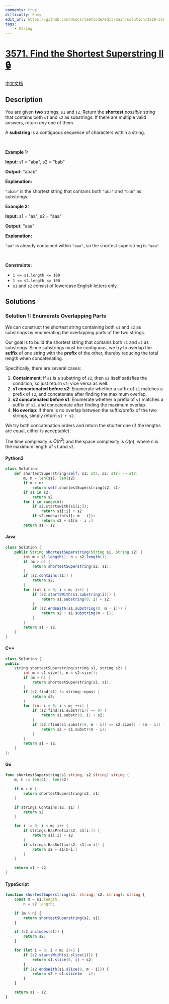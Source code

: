 ```yaml
---
comments: true
difficulty: Easy
edit_url: https://github.com/doocs/leetcode/edit/main/solution/3500-3599/3571.Find%20the%20Shortest%20Superstring%20II/README_EN.md
tags:
    - String
---
```


<!-- problem:start -->

# [3571. Find the Shortest Superstring II 🔒](https://leetcode.com/problems/find-the-shortest-superstring-ii)

[中文文档](/solution/3500-3599/3571.Find%20the%20Shortest%20Superstring%20II/README.md)

## Description

<!-- description:start -->

<p>You are given <strong>two</strong> strings, <code>s1</code> and <code>s2</code>. Return the <strong>shortest</strong> <em>possible</em> string that contains both <code>s1</code> and <code>s2</code> as substrings. If there are multiple valid answers, return <em>any </em>one of them.</p>

<p>A <strong>substring</strong> is a contiguous sequence of characters within a string.</p>

<p>&nbsp;</p>
<p><strong class="example">Example 1:</strong></p>

<div class="example-block">
<p><strong>Input:</strong> <span class="example-io">s1 = &quot;aba&quot;, s2 = &quot;bab&quot;</span></p>

<p><strong>Output:</strong> <span class="example-io">&quot;abab&quot;</span></p>

<p><strong>Explanation:</strong></p>

<p><code>&quot;abab&quot;</code> is the shortest string that contains both <code>&quot;aba&quot;</code> and <code>&quot;bab&quot;</code> as substrings.</p>
</div>

<p><strong class="example">Example 2:</strong></p>

<div class="example-block">
<p><strong>Input:</strong> <span class="example-io">s1 = &quot;aa&quot;, s2 = &quot;aaa&quot;</span></p>

<p><strong>Output:</strong> <span class="example-io">&quot;aaa&quot;</span></p>

<p><strong>Explanation:</strong></p>

<p><code>&quot;aa&quot;</code> is already contained within <code>&quot;aaa&quot;</code>, so the shortest superstring is <code>&quot;aaa&quot;</code>.</p>
</div>

<p>&nbsp;</p>
<p><strong>Constraints:</strong></p>

<ul>
	<li data-end="23" data-start="2"><code>1 &lt;= s1.length &lt;= 100</code></li>
	<li data-end="47" data-start="26"><code>1 &lt;= s2.length &lt;= 100</code></li>
	<li data-end="102" data-is-last-node="" data-start="50"><code>s1</code> and <code>s2</code> consist of lowercase English letters only.</li>
</ul>

<!-- description:end -->

## Solutions

<!-- solution:start -->

### Solution 1: Enumerate Overlapping Parts

We can construct the shortest string containing both `s1` and `s2` as substrings by enumerating the overlapping parts of the two strings.

Our goal is to build the shortest string that contains both `s1` and `s2` as substrings. Since substrings must be contiguous, we try to overlap the **suffix** of one string with the **prefix** of the other, thereby reducing the total length when concatenating.

Specifically, there are several cases:

1. **Containment**: If `s1` is a substring of `s2`, then `s2` itself satisfies the condition, so just return `s2`; vice versa as well.
2. **s1 concatenated before s2**: Enumerate whether a suffix of `s1` matches a prefix of `s2`, and concatenate after finding the maximum overlap.
3. **s2 concatenated before s1**: Enumerate whether a prefix of `s1` matches a suffix of `s2`, and concatenate after finding the maximum overlap.
4. **No overlap**: If there is no overlap between the suffix/prefix of the two strings, simply return `s1 + s2`.

We try both concatenation orders and return the shorter one (if the lengths are equal, either is acceptable).

The time complexity is $O(n^2)$ and the space complexity is $O(n)$, where $n$ is the maximum length of `s1` and `s2`.

<!-- tabs:start -->

#### Python3

```python
class Solution:
    def shortestSuperstring(self, s1: str, s2: str) -> str:
        m, n = len(s1), len(s2)
        if m > n:
            return self.shortestSuperstring(s2, s1)
        if s1 in s2:
            return s2
        for i in range(m):
            if s2.startswith(s1[i:]):
                return s1[:i] + s2
            if s2.endswith(s1[: m - i]):
                return s2 + s1[m - i :]
        return s1 + s2
```

#### Java

```java
class Solution {
    public String shortestSuperstring(String s1, String s2) {
        int m = s1.length(), n = s2.length();
        if (m > n) {
            return shortestSuperstring(s2, s1);
        }
        if (s2.contains(s1)) {
            return s2;
        }
        for (int i = 0; i < m; i++) {
            if (s2.startsWith(s1.substring(i))) {
                return s1.substring(0, i) + s2;
            }
            if (s2.endsWith(s1.substring(0, m - i))) {
                return s2 + s1.substring(m - i);
            }
        }
        return s1 + s2;
    }
}
```

#### C++

```cpp
class Solution {
public:
    string shortestSuperstring(string s1, string s2) {
        int m = s1.size(), n = s2.size();
        if (m > n) {
            return shortestSuperstring(s2, s1);
        }
        if (s2.find(s1) != string::npos) {
            return s2;
        }
        for (int i = 0; i < m; ++i) {
            if (s2.find(s1.substr(i)) == 0) {
                return s1.substr(0, i) + s2;
            }
            if (s2.rfind(s1.substr(0, m - i)) == s2.size() - (m - i)) {
                return s2 + s1.substr(m - i);
            }
        }
        return s1 + s2;
    }
};
```

#### Go

```go
func shortestSuperstring(s1 string, s2 string) string {
	m, n := len(s1), len(s2)

	if m > n {
		return shortestSuperstring(s2, s1)
	}

	if strings.Contains(s2, s1) {
		return s2
	}

	for i := 0; i < m; i++ {
		if strings.HasPrefix(s2, s1[i:]) {
			return s1[:i] + s2
		}
		if strings.HasSuffix(s2, s1[:m-i]) {
			return s2 + s1[m-i:]
		}
	}

	return s1 + s2
}
```

#### TypeScript

```ts
function shortestSuperstring(s1: string, s2: string): string {
    const m = s1.length,
        n = s2.length;

    if (m > n) {
        return shortestSuperstring(s2, s1);
    }

    if (s2.includes(s1)) {
        return s2;
    }

    for (let i = 0; i < m; i++) {
        if (s2.startsWith(s1.slice(i))) {
            return s1.slice(0, i) + s2;
        }
        if (s2.endsWith(s1.slice(0, m - i))) {
            return s2 + s1.slice(m - i);
        }
    }

    return s1 + s2;
}
```

<!-- tabs:end -->

<!-- solution:end -->

<!-- problem:end -->
